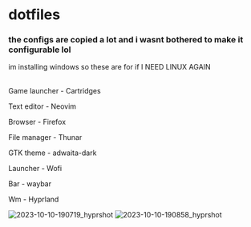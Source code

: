 # dotfiles <br/>
### the configs are copied a lot and i wasnt bothered to make it configurable lol<br/>
im installing windows so these are for if I NEED LINUX AGAIN<br/>

<br/>Game launcher - Cartridges<br/>

Text editor - Neovim<br/>

Browser - Firefox<br/>

File manager - Thunar<br/>

GTK theme - adwaita-dark<br/>

Launcher - Wofi<br/>

Bar - waybar<br/>

Wm - Hyprland<br/>

![2023-10-10-190719_hyprshot](https://github.com/Katapult01/dotfiles/assets/112549553/45973cbf-d601-44c0-a648-effd0a30ace7)
![2023-10-10-190858_hyprshot](https://github.com/Katapult01/dotfiles/assets/112549553/7fd00dbf-5ab3-4468-832c-8bdbf95b0743)
